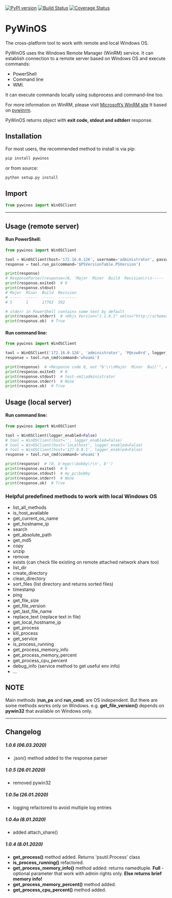 [![PyPI version](https://badge.fury.io/py/pywinos.svg)](https://badge.fury.io/py/pywinos)
[![Build Status](https://travis-ci.org/c-pher/PyWinOS.svg?branch=master)](https://travis-ci.org/c-pher/PyWinOS)
[![Coverage Status](https://coveralls.io/repos/github/c-pher/PyWinOS/badge.svg?branch=master)](https://coveralls.io/github/c-pher/PyWinOS?branch=master)

# PyWinOS
The cross-platform tool to work with remote and local Windows OS.

PyWinOS uses the Windows Remote Manager (WinRM) service. It can establish connection to a remote server based on Windows OS and execute commands:
- PowerShell
- Command line
- WMI.

It can execute commands locally using subprocess and command-line too.

For more information on WinRM, please visit [Microsoft’s WinRM site](https://docs.microsoft.com/en-us/windows/win32/winrm/portal?redirectedfrom=MSDN)
It based on [pywinrm](https://pypi.org/project/pywinrm/).

PyWinOS returns object with **exit code, stdout and sdtderr** response.

## Installation
For most users, the recommended method to install is via pip:
```cmd
pip install pywinos
```

or from source:

```cmd
python setup.py install
```

## Import
```python
from pywinos import WinOSClient
```
---
## Usage (remote server)
#### Run PowerShell:
```python
from pywinos import WinOSClient

tool = WinOSClient(host='172.16.0.126', username='administrator', password='rds123RDS', logger_enabled=True)
response = tool.run_ps(command='$PSVersionTable.PSVersion')

print(response)  
# ResponseParser(response=(0, 'Major  Minor  Build  Revision\r\n-----  -----  -----  --------\r\n5      1      17763  592', None, '$PSVersionTable.PSVersion'))
print(response.exited)  # 0
print(response.stdout)
# Major  Minor  Build  Revision
# -----  -----  -----  --------
# 5      1      17763  592

# stderr in PowerShell contains some text by default    
print(response.stderr)  # <Objs Version="1.1.0.1" xmlns="http://schemas.microsoft.com/powershell/2004/04"><Ob...
print(response.ok)  # True
```

#### Run command line:
```python
from pywinos import WinOSClient

tool = WinOSClient('172.16.0.126', 'administrator', 'P@ssw0rd', logger_enabled=False)
response = tool.run_cmd(command='whoami')

print(response)  # <Response code 0, out "b'\r\nMajor  Minor  Buil'", err "b''">
print(response.exited)  # 0
print(response.stdout)  # test-vm1\administrator
print(response.stderr)  # None
print(response.ok)  # True

```

## Usage (local server)
#### Run command line:
```python
from pywinos import WinOSClient

tool = WinOSClient(logger_enabled=False)
# tool = WinOSClient(host='', logger_enabled=False)
# tool = WinOSClient(host='localhost', logger_enabled=False)
# tool = WinOSClient(host='127.0.0.1', logger_enabled=False)
response = tool.run_cmd(command='whoami')

print(response)  # (0, b'mypc\\bobby\r\n', b'')
print(response.exited)  # 0
print(response.stdout)  # my_pc\bobby
print(response.stderr)  # None
print(response.ok)  # True
```

### Helpful predefined methods to work with local Windows OS

* list_all_methods
* is_host_available
* get_current_os_name
* get_hostname_ip
* search
* get_absolute_path
* get_md5
* copy
* unzip
* remove
* exists (can check file existing on remote attached network share too)
* list_dir
* create_directory
* clean_directory
* sort_files (list directory and returns sorted files)
* timestamp
* ping
* get_file_size
* get_file_version
* get_last_file_name
* replace_text (replace text in file)
* get_local_hostname_ip
* get_process
* kill_process
* get_service
* is_process_running
* get_process_memory_info
* get_process_memory_percent
* get_process_cpu_percent
* debug_info (service method to get useful env info)
* ...

## NOTE
Main methods (**run_ps** and **run_cmd**) are OS independent.
But there are some methods works only on Windows. e.g. **get_file_version()** depends on **pywin32** that available on Windows only.

---

## Changelog
##### 1.0.6 (06.03.2020)
- .json() method added to the response parser

##### 1.0.5 (26.01.2020)
- removed pywin32

##### 1.0.5a (26.01.2020)
- logging refactored to avoid multiple log entries

##### 1.0.4a (8.01.2020)
- added attach_share()

##### 1.0.4 (8.01.2020)
- **get_process()** method added. Returns 'psutil.Process' class
- **is_process_running()** refactored.
- **get_process_memory_info()** method added: returns namedtuple. **Full** - optional parameter that work with admin
    rights only. **Else returns brief memory info!**
- **get_process_memory_percent()** method added.
- **get_process_cpu_percent()** method added.
